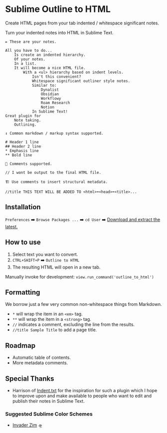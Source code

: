 # Sublime Outline to HTML
Create HTML pages from your tab indented / whitespace significant notes.

Turn your indented notes into HTML in Sublime Text.

```
✒️ These are your notes.

All you have to do...
    Is create an indented hierarchy.
    Of your notes.
    In a list.
    It will become a nice HTML file.
        With a <ul> hierarchy based on indent levels.
            Isn't this convenient?
            Whitespace significant outliner style notes.
            Similar to:
                Dynalist
                Obsidian
                Workflowy
                Roam Research
                Notion
            In Sublime Text!
Great plugin for
    Note taking.
    Outlining.

↕️ Common markdown / markup syntax supported.

# Header 1 line
## Header 2 line
* Emphasis line
** Bold line

💬 Comments supported.

// I wont be output to the final HTML file.

🏗️ Use comments to insert structural metadata.

//title THIS TEXT WILL BE ADDED TO <html>➡️<head>➡️<title>...
```

## Installation

`Preferences` ➡️ `Browse Packages ...` ➡️ `cd User` ➡️ [Download and extract the latest.](https://github.com/gnat/sublime-outliner-html/archive/refs/heads/main.zip)

## How to use

1. Select text you want to convert.
2. `CTRL+SHIFT+P` ➡️ `Outline to HTML`
3. The resulting HTML will open in a new tab.

Manually invoke for development: `view.run_command('outline_to_html')`

## Formatting

We borrow just a few very common non-whitespace things from Markdown.

* `*` will wrap the item in an `<em>` tag.
* `**` will wrap the item in a `<strong>` tag.
* `//` indicates a comment, excluding the line from the results.
* `//title Sample Title` to add a page title.

## Roadmap

* Automatic table of contents.
* More metadata comments.

## Special Thanks

* Harrison of [Indent.txt](https://github.com/Harrison-M/indent.txt) for the inspiration for such a plugin which I hope to improve upon and make available to people who want to edit and publish their notes in Sublime Text.

### Suggested Sublime Color Schemes

* [Invader Zim](https://github.com/gnat/sublime-invader-zim) 🛸
